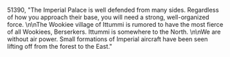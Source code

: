 ﻿51390, "The Imperial Palace is well defended from many sides.  Regardless of how you approach their base, you will need a strong, well-organized force. \n\nThe Wookiee village of Ittummi is rumored to have the most fierce of all Wookiees, Berserkers.  Ittummi is somewhere to the North. \n\nWe are without air power. Small formations of Imperial aircraft have been seen lifting off from the forest to the East."


